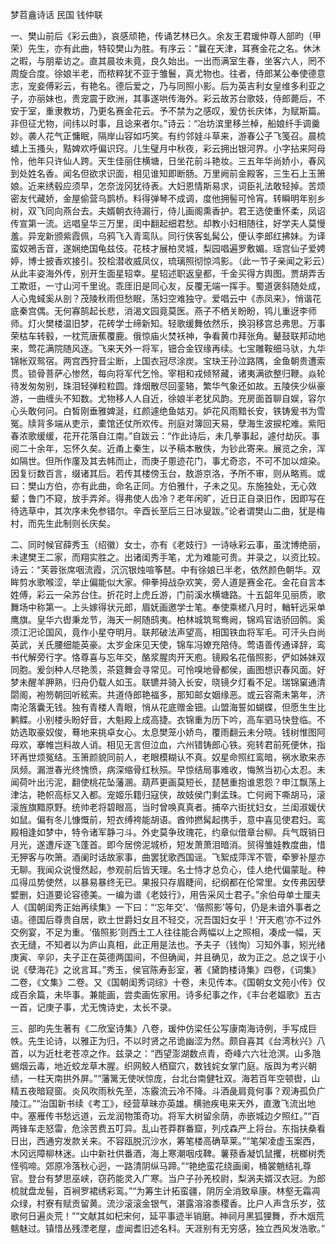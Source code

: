 <!-- { "loadSidebar": true } -->
梦苕盦诗话 民国 钱仲联

一、樊山前后《彩云曲》，哀感顽艳，传诵艺林已久。余友王君瑗仲尊人部昀（甲荣）先生，亦有此曲，特较樊山为胜。有序云：“曩在天津，耳赛金花之名。休沐之暇，与朋辈访之。直其晨妆未竟，良久始出。一出而满室生春，坐客六人，罔不周旋合度。徐娘半老，而秾粹犹不亚于雏鬟，真尤物也。往者，侍郎某公奉使德意志，宠妾傅彩云，有艳名。德后爱之，乃与同照小影。后为英吉利女皇维多利亚之子，亦丽妹也，贵宠震于欧洲，其事遂哄传海外。彩云故苏台歌妓，侍郎薨后，不安于室，重隶教坊，乃更名赛金花云。予不禁为之感叹，爰仿长庆体，为赋斯篇。非但征尤物，间纬以时事，且谂来者尔。”诗云：“冶坊滨里移兰棹，船娘纤手调羹妙。袭人花气正慵眠，隔岸山容如巧笑。有约邻娃斗草来，游春公子飞笺召。晨梳蟢上玉搔头，黠婢欢呼偏识窍。儿生璧月中秋夜，彩云拥出银河界。小字拈来阿母怜，他年只许仙人跨。天生佳丽住横塘，日坐花前斗艳妆。三五年华尚娇小，春风到处姓名香。闻名但欲求识面，相见谁知即断肠。万里阙前金殿客，三生石上玉箫娘。近来绣毂应须早，怎奈泷冈犹待表。大妇恩情斯易求，词臣礼法敢轻掉。苦烦密友代藏娇，金屋偷营乌鹊桥。料得弹琴不成调，度他拥髻可怜宵。转瞬明年别乡树，双飞同向燕台去。夫婿朝衣待漏行，侍儿画阁熏香护。君王选使重怀柔，凤诏传宣第一流。远唱皇华三万里，闺中翻起细君愁。却教小妇相随往，好学夫人莫慢羞。异宠新颁紫霞佩，乌鸦飞入青鸾队。同行侠客虬髯公，便认李郎红拂妹。为译蛮奴鴂舌音，遂娴绝国龟兹伎。花枝才展柏灵城，梨园唱遍罗敷媚。瑶宫仙子爱娉婷，博士披香欢接引。狡桧潜收威凤仪，琉璃照彻惊鸿影。（此一节子亲闻之彩云）从此丰姿海外传，别开生面星轺幸。星轺述职返皇都，千金买得方舆图。贾胡弄舌工欺诳，一寸山河千里讹。乖厓旧是同心友，反覆无端一挥手。蜀道褒斜随处成，人心鬼蜮奚从剖？茂陵秋雨但愁眠，荡妇空难独守。爱唱云中《赤凤来》，悄谐花底秦宫偶。无何寡鹄起长悲，消渴文园竟莫医。燕子不栖关盼盼，鸨儿重迓李师师。灯火樊楼温旧梦，花砖学士缔新知。轻歌缓舞依然乐，换羽移宫总弗思。万事荣枯车转毂，一枕荒唐蕉覆鹿。俄惊庙火焚袄神，争看黄巾拜张角。鼙鼓联邦动地来，莺花满院随风逐。飞来天外一将军，钿合金钗缘再续。七宝雕鞍细马驮，九华锦帐双鸳宿。两宫西狩音尘断，上国衣冠尽涂炭。宝玦王孙泣路隅，金鱼朝贵遭索贯。锁骨菩萨心惨然，每向将军代乞怜。宰相和戎倾帑藏，诸夷满欲整归鞭。焱轮待发匆匆别，珠泪轻弹粒粒圆。烽烟散尽回銮辂，繁华气象还如故。五陵侠少纵豪游，一曲缠头不知数。尤物移人人自近，徐娘半老犹风韵。充房面首聊自娱，容尔心头敢何问。白皙刚垂雅婢涎，红颜遽绝鱼姑刃。妒花风雨黯长安，铁铸爰书为雪冤。牍背多端从吏示，橐馆还仗所欢传。刑庭对簿回天易，孽海生波捩柁难。紫阳春浓歌缓缓，花开花落自江南。”自跋云：“作此诗后，未几拳事起，遽付劫灰。事阅二十余年，忘怀久矣。近甬上秦生，以予稿本散佚，为钞此寄来。展览之余，浑如隔世。但所作廑及其去帏而止，而庚子慁迹花门，事尤奇恣，不可不加以煊染。因复衍数百言，缀诸其后。若传其楼傍玉台，敖游京洛，予所不审，则从略焉。或曰：樊山方伯，亦有此曲，命名正同。方伯雅什，子未之见。东施独处，无心效颦；鲁门不窥，放手弄斧。得弗使人齿冷？老年闲旷，近日正自录旧作，因即写在待选草中，其次序未免参错尔。辛酉长至后三日冰叟跋。”论者谓樊山二曲，犹是梅村，而先生此制则长庆矣。

二、同时候官薛秀玉（绍徽）女士，亦有《老妓行》一诗咏彩云事，虽沈博绝丽，未逮樊王二家，而翔实胜之。出诸闺秀手笔，尤为难能可贵。并录之，以资比较。诗云：“芙蓉张席咽流霞，沉沉银烛喧筝琶。中有徐娘已半老，依然颜色朝华。双眸剪水歌喉涩，举止偏能似大家。伸拳拇战杂欢笑，旁人道是赛金花。金花自言本姓傅，彩云一朵苏台住。折花时上虎丘游，门前溪水横塘路。十五韶年见丽质，歌舞场中称第一。上头嫁得状元郎，眉妩画邀学士笔。奉使乘槎八月时，輶轩远采单鹰旗。皇华六辔秉龙节，海天一舸随鸱夷。柏林城筑鸳鸯阙，锦鸡官诰骄回鹘。奚须江汜论国风，竟作小星夺明月。联邦破法声望高，相国铁血将军毛。可汗头白尚英武，关氏腰细能英豪。太岁金床见天使，锦车冯嫽充陪侍。莺语善传通译辞，鸾书代解旁行字。恪尊喜与忘年交，酪浆腥肉开天庖。镜殿名花偕照影，俨如姊妹双同胞。爰剑种人尽艳羡，茶筵舞会寻常见。可怜嗅地骨都侯，画图想识春风面。好梦未醒羊胛熟，归舟仍载人如玉。联镳并骑入长安，晓镜夕灯看不足。瑞锦窠通清閟阁，袍笏朝回听絃索。共道侍郎艳福多，那知邮女姻缘恶。或云容斋未第年，济南沦落囊无钱。独有青楼人青眼，悄从花底赠金钿。山盟海誓如蝴蝶，但愿生生比鹣鲽。小别楼头盼好音，大魁殿上成高捷。衣锦重为历下吟，高车驷马快登临。不妨选取豪奴俊，蓦地来挑卓女心。太息樊笼小娇鸟，覆雨翻云未分晓。钱树惟图阿母欢，搴帷岂料故人诮。相见无言但泣血，六州错铸郎心铁。宛转君前死便休，指环再世烦冤结。玉箫颜貌同前人，老眼模糊认不真。奴星命照红鸾暗，祸水歌来赤凤频。漏泄春光终愧愤，病深缩骨红秋殒。早惊结局事难收，悔煞当初心太忍。未闻荷叶出污泥，翻使桃花坠藩溷。葫芦更画莫短长，琵琶重抱谁恩怨？申江飘荡上津沽，艳帜高标又入都。宠姬乐籍归寇侠，故妓侯门剩孟珠。亡何阙下嘶胡马，滚滚旌旗黯原野。统帅老将碧眼高，当时曾唤真真者。捕卒六街扰妇女，兰闺淑媛伏如鼠。偏有冬儿慷慨前，短衣缚袴能胡语。酋帅撚髯起携手，意中喜见使君妇。鸾殿相逢如梦中，特令诸军静刁斗。外史莫争玫瑰花，约章似借章台柳。兵气既销日月光，遂遭斥逐飞蓬首。即今居傍泥城桥，短发萧萧泪暗消。贸得雏娃教度曲，惜无狎客与吹箫。酒阑时话故家事，曲罢犹歌西国谣。飞絮成萍浑不管，牵箩补屋亦无聊。我闻众说慢然起，参观前后皆天理。名士恃才总负心，佳人绝代偏蒙耻。种瓜得瓜势使然，以暴易暴终无已。果报只存眉睫间，纪纲都在伦常里。女传弗因孽嬖删，妇道要论容德美。一编为谱《老妓行》，用告采风士君子。”余伯母单士厘夫人《国朝闺秀正始再续集》一下曰：“‘忘年交’、‘偕照影’等句，仍是未谙外事者之语。德国后尊贵自居，欧土世爵妇女且不轻交，况吾国妇女乎！‘开天庖’亦不过外交例宴，不足为重。‘偕照影’则西土工人往往能合两幅以上之照相，凑成一幅，天衣无缝，不知者以为庐山真相，此正用是法也。予夫子（钱恂）习知外事，矧光绪庚寅、辛卯，夫子正在英德两国间，不但确闻，并且确见，故为正之。总之误于小说《孽海花》之讹言耳。”秀玉，侯官陈寿彭室，著《黛韵楼诗集》四卷，《词集》二卷，《文集》二卷。又《国朝闺秀词综》十卷，未见传本。《国朝女文苑小传》仅成百余篇，未毕事。兼能画，尝卖画佐家用。诗多纪事之作，《丰台老媪歌》五古一首，记庚子事，尤无愧诗史，太长不录。

三、部昀先生著有《二欣室诗集》八卷，瑗仲仿梁任公写康南海诗例，手写成巨帙。先生论诗，以雅正为归，不以时贤之吊诡幽涩为然。颇自喜其《台湾秋兴》八首，以为近杜老苍凉之作。兹录之：“西望澎湖数点青，奇峰六六壮沧溟。山多虺蜴烟云毒，地近蛟龙草木腥。织网鲛人栖窟穴，数钱姹女掌门庭。版舆为考兴朝绩，一柱天南拱外屏。”“藩篱无使吠惊庞，台北台南健牡双。海若百年空顿辔，山精五夜暗窥窗。炎风吹雨秋先至，冻霰流云冷不降。斗酒彘肩竟何事？观涛孤负广陵江。”“治国新书续《考工》，经营草昧亦英雄。横驰疾电来天外，直激飞流出地中。塞雁传书愁远道，云龙润物策奇功。将军大树留余荫，赤嵌城边夕照红。”“百两锋车走怒雷，危涂苦费五叮异。乱山苍莽群番窟，列戍森严上将台。东指扶桑看日出，西通穷发款关来。不容瓯脱沉沙水，筹笔楼高确草莱。”“笔架凌虚玉案西，木冈远障柳林迷。山中新社供番酒，海上寒潮咽戍鞞。薯蓣香凝饥鼠攫，桄榔树秃怪鸮啼。郊原冷落秋心迥，一路清阴纵马蹄。”“艳绝蛮花绕画阑，桶裳魈结礼尊官。登台有梦思巫峡，窃药能灵入广寒。当户子孙羌校尉，梨涡夫婿汉衣冠。为郎梳就盘龙髻，百裥罗裙绣彩鸾。”“为筹生计拓蛮疆，阴厉全消致阜康。林壑无霜凋众绿，村寮有赋贡留黄。流沙滚滚金银气，湛露溶溶黍稷香。比户人声含乐岁，弦歌何日遍炎荒！”“文献其如杞宋何，延平事迹半销磨。神祠月黑狐狸舞，乔木烟荒魑魅过。镇惜丛残湮老屋，虚闻耆旧述名科。天涯别有无穷感，独立西风发浩歌。”

